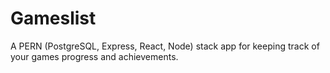 # Gameslist
A PERN (PostgreSQL, Express, React, Node) stack app for keeping track of your games progress and achievements.